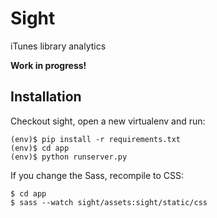 # Sight
iTunes library analytics

**Work in progress!**

## Installation

Checkout sight, open a new virtualenv and run:
```
(env)$ pip install -r requirements.txt
(env)$ cd app
(env)$ python runserver.py
```

If you change the Sass, recompile to CSS:
```
$ cd app
$ sass --watch sight/assets:sight/static/css
```
